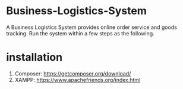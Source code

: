 # Business-Logistics-System
A Business Logistics System provides online order service and goods tracking. Run the system within a few steps as the following. 

# installation
1. Composer: https://getcomposer.org/download/
2. XAMPP: https://www.apachefriends.org/index.html
